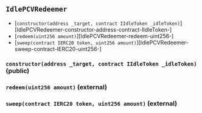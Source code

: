 ## <span id="IdlePCVRedeemer"></span> `IdlePCVRedeemer`



- [`constructor(address _target, contract IIdleToken _idleToken)`][IdlePCVRedeemer-constructor-address-contract-IIdleToken-]
- [`redeem(uint256 amount)`][IdlePCVRedeemer-redeem-uint256-]
- [`sweep(contract IERC20 token, uint256 amount)`][IdlePCVRedeemer-sweep-contract-IERC20-uint256-]
### <span id="IdlePCVRedeemer-constructor-address-contract-IIdleToken-"></span> `constructor(address _target, contract IIdleToken _idleToken)` (public)



### <span id="IdlePCVRedeemer-redeem-uint256-"></span> `redeem(uint256 amount)` (external)



### <span id="IdlePCVRedeemer-sweep-contract-IERC20-uint256-"></span> `sweep(contract IERC20 token, uint256 amount)` (external)



